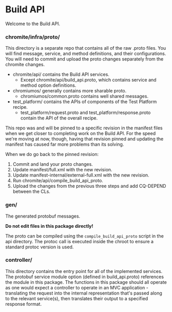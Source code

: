 # Build API

Welcome to the Build API.

### chromite/infra/proto/
This directory is a separate repo that contains all of the raw .proto files.
You will find message, service, and method definitions, and their configurations.
You will need to commit and upload the proto changes separately from the chromite changes.

* chromite/api/ contains the Build API services.
  * Except chromite/api/build_api.proto, which contains service and method option definitions.
* chromiumos/ generally contains more sharable proto.
  * chromiumos/common.proto contains well shared messages.
* test_platform/ contains the APIs of components of the Test Platform recipe.
  * test_platform/request.proto and test_platform/response.proto contain the API of the overall recipe.

This repo was and will be pinned to a specific revision in the manifest files when we get closer to completing work on the Build API.
For the speed we're moving at now, though, having that revision pinned and updating the manifest has caused far more problems than its solving.

When we do go back to the pinned revision:

1. Commit and land your proto changes.
1. Update manifest/full.xml with the new revision.
1. Update manifest-internal/external-full.xml with the new revision.
1. Run chromite/api/compile_build_api_proto.
1. Upload the changes from the previous three steps and add CQ-DEPEND between the CLs.

### gen/
The generated protobuf messages.

**Do not edit files in this package directly!**

The proto can be compiled using the `compile_build_api_proto` script in the api directory.
The protoc call is executed inside the chroot to ensure a standard protoc version is used.

### controller/

This directory contains the entry point for all of the implemented services.
The protobuf service module option (defined in build_api.proto) references the module in this
package.
The functions in this package should all operate as one would expect a controller to operate in an
MVC application - translating the request into the internal representation that's passed along to
the relevant service(s), then translates their output to a specified response format.
